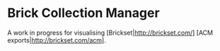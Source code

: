 # Brick Collection Manager

A work in progress for visualising [Brickset|http://brickset.com/] [ACM exports|http://brickset.com/acm].